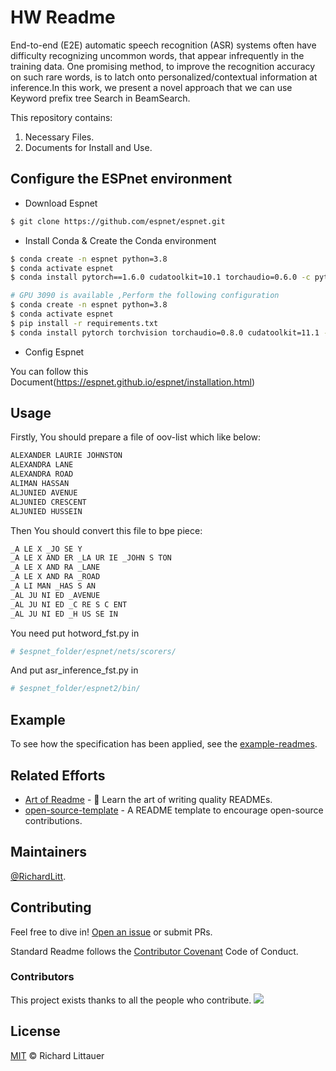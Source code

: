 #  HW Readme

End-to-end (E2E) automatic speech recognition (ASR) systems often have difficulty recognizing uncommon words, that appear infrequently in the training data. One promising method, to improve the recognition accuracy on such rare words, is to latch onto personalized/contextual information at inference.In this work, we present a novel approach that we can use Keyword prefix tree Search in BeamSearch.
 
This repository contains:

1. Necessary Files.
2. Documents for Install and Use.

## Configure the ESPnet environment

- Download Espnet
```sh
$ git clone https://github.com/espnet/espnet.git
```
- Install Conda & Create the Conda environment
```sh
$ conda create -n espnet python=3.8
$ conda activate espnet
$ conda install pytorch==1.6.0 cudatoolkit=10.1 torchaudio=0.6.0 -c pytorch

# GPU 3090 is available ,Perform the following configuration
$ conda create -n espnet python=3.8
$ conda activate espnet
$ pip install -r requirements.txt
$ conda install pytorch torchvision torchaudio=0.8.0 cudatoolkit=11.1 -c pytorch -c conda-forge
```

- Config Espnet

You can follow this Document(https://espnet.github.io/espnet/installation.html)

## Usage

Firstly, You should prepare a file of oov-list which like below:

```sh
ALEXANDER LAURIE JOHNSTON
ALEXANDRA LANE
ALEXANDRA ROAD
ALIMAN HASSAN
ALJUNIED AVENUE
ALJUNIED CRESCENT
ALJUNIED HUSSEIN
```

Then You should convert this file to bpe piece:

```sh
_A LE X _JO SE Y
_A LE X AND ER _LA UR IE _JOHN S TON
_A LE X AND RA _LANE
_A LE X AND RA _ROAD
_A LI MAN _HAS S AN
_AL JU NI ED _AVENUE
_AL JU NI ED _C RE S C ENT
_AL JU NI ED _H US SE IN
```



You need put hotword_fst.py in
```sh
# $espnet_folder/espnet/nets/scorers/
```

And put asr_inference_fst.py in 
```sh
# $espnet_folder/espnet2/bin/
```



## Example

To see how the specification has been applied, see the [example-readmes](example-readmes/).

## Related Efforts

- [Art of Readme](https://github.com/noffle/art-of-readme) - 💌 Learn the art of writing quality READMEs.
- [open-source-template](https://github.com/davidbgk/open-source-template/) - A README template to encourage open-source contributions.

## Maintainers

[@RichardLitt](https://github.com/RichardLitt).

## Contributing

Feel free to dive in! [Open an issue](https://github.com/RichardLitt/standard-readme/issues/new) or submit PRs.

Standard Readme follows the [Contributor Covenant](http://contributor-covenant.org/version/1/3/0/) Code of Conduct.

### Contributors

This project exists thanks to all the people who contribute. 
<a href="https://github.com/RichardLitt/standard-readme/graphs/contributors"><img src="https://opencollective.com/standard-readme/contributors.svg?width=890&button=false" /></a>


## License

[MIT](LICENSE) © Richard Littauer
